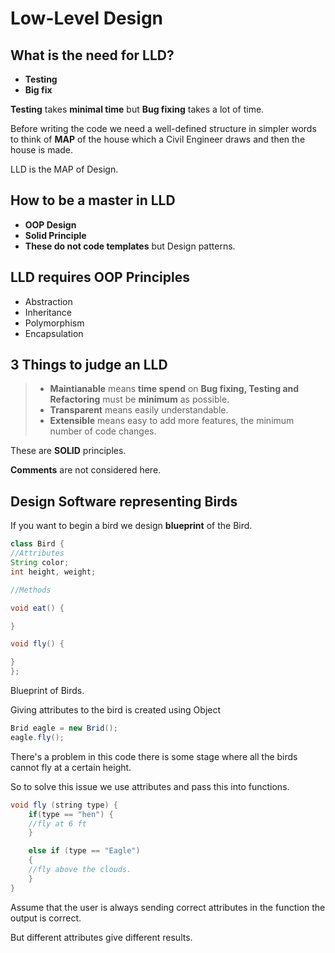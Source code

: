 # Low-Level Design

## What is the need for LLD?

- **Testing**
- **Big fix**

**Testing** takes **minimal time** but **Bug fixing** takes a lot of time.

Before writing the code we need a well-defined structure in simpler words to think of **MAP** of the house which a Civil Engineer draws and then the house is made.

LLD is the MAP of Design.

## How to be a master in LLD

- **OOP Design**
- **Solid Principle**
- **These do not code templates** but Design patterns.

## LLD requires OOP Principles

- Abstraction
- Inheritance
- Polymorphism
- Encapsulation

## 3 Things to judge an LLD

> - **Maintianable** means **time spend** on **Bug fixing, Testing and Refactoring** must be **minimum** as possible.
> - **Transparent** means easily understandable.
> - **Extensible** means easy to add more features, the minimum number of code changes.

These are **SOLID** principles.

**Comments** are not considered here.

## Design Software representing Birds

If you want to begin a bird we design **blueprint** of the Bird.

```java
class Bird {
//Attributes
String color;
int height, weight;

//Methods

void eat() {

}

void fly() {

}
};
```

Blueprint of Birds.

Giving attributes to the bird is created using Object

```java
Brid eagle = new Brid();
eagle.fly();
```

There's a problem in this code there is some stage where all the birds cannot fly at a certain height.

So to solve this issue we use attributes and pass this into functions.

```java
void fly (string type) {
    if(type == "hen") {
    //fly at 6 ft
    }

    else if (type == "Eagle")
    {
    //fly above the clouds.
    }
}
```

Assume that the user is always sending correct attributes in the function the output is correct.

But different attributes give different results.
